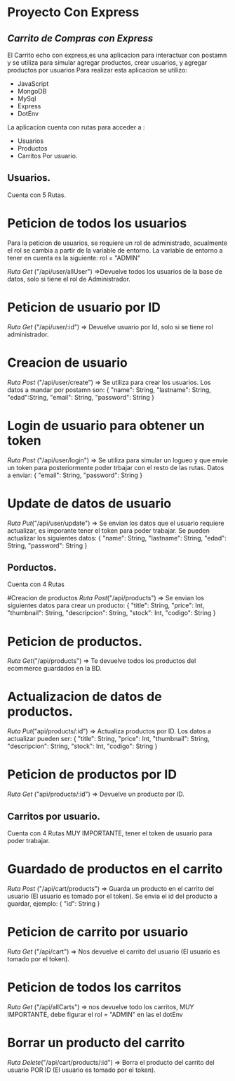 # Proyecto Con Express

## _Carrito de Compras con Express_

El Carrito echo con express,es una aplicacion para interactuar con postamn y se
utiliza para simular agregar productos, crear usuarios, y agregar productos por
usuarios Para realizar esta aplicacion se utilizo:

- JavaScript
- MongoDB
- MySql
- Express
- DotEnv

La aplicacion cuenta con rutas para acceder a :

- Usuarios
- Productos
- Carritos Por usuario.

## Usuarios.

Cuenta con 5 Rutas.

# Peticion de todos los usuarios

Para la peticion de usuarios, se requiere un rol de administrado, acualmente el rol se cambia a partir de la variable de entorno. 
La variable de entorno a tener en cuenta es la siguiente: rol = "ADMIN" 

_Ruta Get_ ("/api/user/allUser") =>Devuelve todos los usuarios de la base de datos, solo si tiene el rol de
Administrador.

# Peticion de usuario por ID

_Ruta Get_ ("/api/user/:id") => Devuelve usuario por Id, solo si se tiene rol
administrador.

# Creacion de usuario

_Ruta Post_ ("/api/user/create") => Se utiliza para crear los usuarios. Los
datos a mandar por postamn son: { "name": String, "lastname": String,
"edad":String, "email": String, "password": String }

# Login de usuario para obtener un token

_Ruta Post_ ("/api/user/login") => Se utiliza para simular un logueo y que envie un token para posteriormente poder trbajar con el resto de las rutas. 
Datos a enviar: { "email": String, "password": String }

# Update de datos de usuario

_Ruta Put_("/api/user/update") => Se envian los datos que el usuario requiere
actualizar, es imporante tener el token para poder trabajar. Se pueden
actualizar los siguientes datos: { "name": String, "lastname": String, "edad":
String, "password": String }

## Porductos.

Cuenta con 4 Rutas

#Creacion de productos _Ruta Post_("/api/products") => Se envian los siguientes
datos para crear un producto: { "title": String, "price": Int, "thumbnail":
String, "descripcion": String, "stock": Int, "codigo": String }

# Peticion de productos.

_Ruta Get_("/api/products") => Te devuelve todos los productos del ecommerce
guardados en la BD.

# Actualizacion de datos de productos.

_Ruta Put_("api/products/:id") => Actualiza productos por ID. Los datos a
actualizar pueden ser: { "title": String, "price": Int, "thumbnail": String,
"descripcion": String, "stock": Int, "codigo": String }

# Peticion de productos por ID

_Ruta Get_ ("api/products/:id") => Devuelve un producto por ID.

## Carritos por usuario.

Cuenta con 4 Rutas MUY IMPORTANTE, tener el token de usuario para poder
trabajar.

# Guardado de productos en el carrito

_Ruta Post_ ("/api/cart/products") => Guarda un producto en el carrito del
usuario (El usuario es tomado por el token). Se envia el id del producto a
guardar, ejemplo: { "id": String }

# Peticion de carrito por usuario

_Ruta Get_ ("/api/cart") => Nos devuelve el carrito del usuario (El usuario es
tomado por el token).

# Peticion de todos los carritos

_Ruta Get_ ("/api/allCarts") => nos devuelve todo los carritos, MUY IMPORTANTE,
debe figurar el rol = "ADMIN" en las el dotEnv

# Borrar un producto del carrito

_Ruta Delete_("/api/cart/products/:id") => Borra el producto del carrito del
usuario POR ID (El usuario es tomado por el token).
